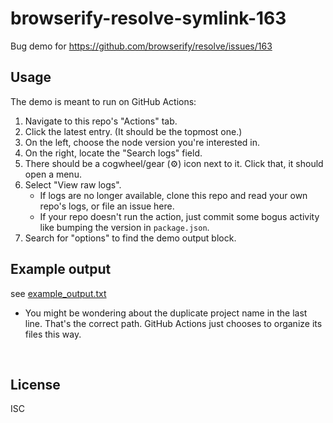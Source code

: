 ﻿
<!--#echo json="package.json" key="name" underline="=" -->
browserify-resolve-symlink-163
==============================
<!--/#echo -->

<!--#echo json="package.json" key="description" -->
Bug demo for https://github.com/browserify/resolve/issues/163
<!--/#echo -->


Usage
-----

The demo is meant to run on GitHub Actions:

1.  Navigate to this repo's "Actions" tab.
1.  Click the latest entry. (It should be the topmost one.)
1.  On the left, choose the node version you're interested in.
1.  On the right, locate the "Search logs" field.
1.  There should be a cogwheel/gear (⚙) icon next to it.
    Click that, it should open a menu.
1.  Select "View raw logs".
    * If logs are no longer available, clone this repo and read your own
      repo's logs, or file an issue here.
    * If your repo doesn't run the action, just commit some bogus activity
      like bumping the version in `package.json`.
1.  Search for "options" to find the demo output block.


Example output
--------------

see [example_output.txt](example_output.txt)

* You might be wondering about the duplicate project name in the last line.
  That's the correct path.
  GitHub Actions just chooses to organize its files this way.




&nbsp;


License
-------
<!--#echo json="package.json" key=".license" -->
ISC
<!--/#echo -->
